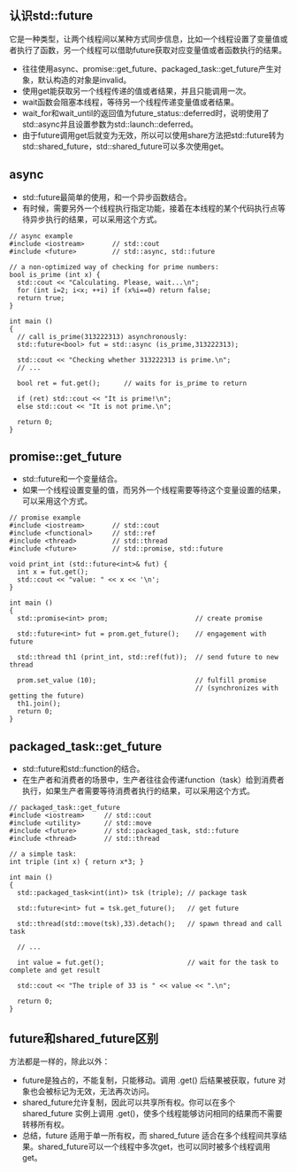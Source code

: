 ## 认识std::future
它是一种类型，让两个线程间以某种方式同步信息，比如一个线程设置了变量值或者执行了函数，另一个线程可以借助future获取对应变量值或者函数执行的结果。
- 往往使用async、promise::get_future、packaged_task::get_future产生对象，默认构造的对象是invalid。
- 使用get能获取另一个线程传递的值或者结果，并且只能调用一次。
- wait函数会阻塞本线程，等待另一个线程传递变量值或者结果。
- wait_for和wait_until的返回值为future_status::deferred时，说明使用了std::async并且设置参数为std::launch::deferred。
- 由于future调用get后就变为无效，所以可以使用share方法把std::future转为std::shared_future，std::shared_future可以多次使用get。



## async
- std::future最简单的使用，和一个异步函数结合。
- 有时候，需要另外一个线程执行指定功能，接着在本线程的某个代码执行点等待异步执行的结果，可以采用这个方式。
```
// async example
#include <iostream>       // std::cout
#include <future>         // std::async, std::future

// a non-optimized way of checking for prime numbers:
bool is_prime (int x) {
  std::cout << "Calculating. Please, wait...\n";
  for (int i=2; i<x; ++i) if (x%i==0) return false;
  return true;
}

int main ()
{
  // call is_prime(313222313) asynchronously:
  std::future<bool> fut = std::async (is_prime,313222313);

  std::cout << "Checking whether 313222313 is prime.\n";
  // ...

  bool ret = fut.get();      // waits for is_prime to return

  if (ret) std::cout << "It is prime!\n";
  else std::cout << "It is not prime.\n";

  return 0;
}
```

## promise::get_future
- std::future和一个变量结合。
- 如果一个线程设置变量的值，而另外一个线程需要等待这个变量设置的结果，可以采用这个方式。
```
// promise example
#include <iostream>       // std::cout
#include <functional>     // std::ref
#include <thread>         // std::thread
#include <future>         // std::promise, std::future

void print_int (std::future<int>& fut) {
  int x = fut.get();
  std::cout << "value: " << x << '\n';
}

int main ()
{
  std::promise<int> prom;                      // create promise

  std::future<int> fut = prom.get_future();    // engagement with future

  std::thread th1 (print_int, std::ref(fut));  // send future to new thread

  prom.set_value (10);                         // fulfill promise
                                               // (synchronizes with getting the future)
  th1.join();
  return 0;
}
```

## packaged_task::get_future
- std::future和std::function的结合。
- 在生产者和消费者的场景中，生产者往往会传递function（task）给到消费者执行，如果生产者需要等待消费者执行的结果，可以采用这个方式。
```
// packaged_task::get_future
#include <iostream>     // std::cout
#include <utility>      // std::move
#include <future>       // std::packaged_task, std::future
#include <thread>       // std::thread

// a simple task:
int triple (int x) { return x*3; }

int main ()
{
  std::packaged_task<int(int)> tsk (triple); // package task

  std::future<int> fut = tsk.get_future();   // get future

  std::thread(std::move(tsk),33).detach();   // spawn thread and call task

  // ...

  int value = fut.get();                     // wait for the task to complete and get result

  std::cout << "The triple of 33 is " << value << ".\n";

  return 0;
}
```

## future和shared_future区别
方法都是一样的，除此以外：
- future是独占的，不能复制，只能移动。调用 .get() 后结果被获取，future 对象也会被标记为无效，无法再次访问。
- shared_future允许复制，因此可以共享所有权。你可以在多个 shared_future 实例上调用 .get()，使多个线程能够访问相同的结果而不需要转移所有权。
- 总结，future 适用于单一所有权，而 shared_future 适合在多个线程间共享结果。shared_future可以一个线程中多次get，也可以同时被多个线程调用get。

